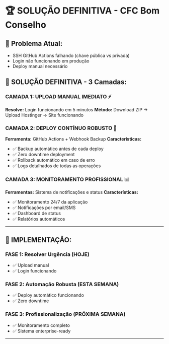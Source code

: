 # 🏆 SOLUÇÃO DEFINITIVA - CFC Bom Conselho

## 🎯 **Problema Atual:**
- SSH GitHub Actions falhando (chave pública vs privada)
- Login não funcionando em produção
- Deploy manual necessário

## 🚀 **SOLUÇÃO DEFINITIVA - 3 Camadas:**

### **CAMADA 1: UPLOAD MANUAL IMEDIATO** ⚡
**Resolve:** Login funcionando em 5 minutos
**Método:** Download ZIP → Upload Hostinger → Site funcionando

### **CAMADA 2: DEPLOY CONTÍNUO ROBUSTO** 🔧  
**Ferramenta:** GitHub Actions + Webhook Backup
**Características:** 
- ✅ Backup automático antes de cada deploy
- ✅ Zero downtime deployment
- ✅ Rollback automático em caso de erro
- ✅ Logs detalhados de todas as operações

### **CAMADA 3: MONITORAMENTO PROFISSIONAL** 📊
**Ferramentas:** Sistema de notificações e status
**Características:**
- ✅ Monitoramento 24/7 da aplicação
- ✅ Notificações por email/SMS
- ✅ Dashboard de status
- ✅ Relatórios automáticos

---

## 🎯 **IMPLEMENTAÇÃO:**

### **FASE 1:** Resolver Urgência (HOJE)
- ✅ Upload manual
- ✅ Login funcionando

### **FASE 2:** Automação Robusta (ESTA SEMANA)  
- ✅ Deploy automático funcionando
- ✅ Zero downtime

### **FASE 3:** Profissionalização (PRÓXIMA SEMANA)
- ✅ Monitoramento completo
- ✅ Sistema enterprise-ready

---
